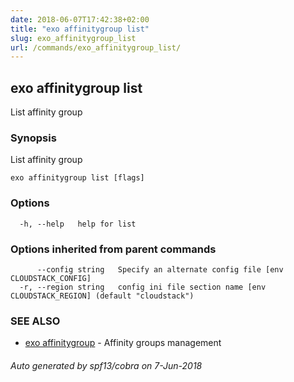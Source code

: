 ```yaml
---
date: 2018-06-07T17:42:38+02:00
title: "exo affinitygroup list"
slug: exo_affinitygroup_list
url: /commands/exo_affinitygroup_list/
---
```

## exo affinitygroup list

List affinity group

### Synopsis

List affinity group

```
exo affinitygroup list [flags]
```

### Options

```
  -h, --help   help for list
```

### Options inherited from parent commands

```
      --config string   Specify an alternate config file [env CLOUDSTACK_CONFIG]
  -r, --region string   config ini file section name [env CLOUDSTACK_REGION] (default "cloudstack")
```

### SEE ALSO

* [exo affinitygroup](/commands/exo_affinitygroup/)	 - Affinity groups management

###### Auto generated by spf13/cobra on 7-Jun-2018
